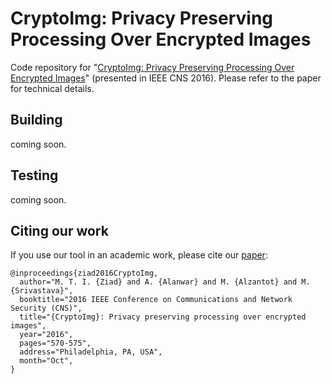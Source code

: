 <meta name="google-site-verification" content="PwgdvZGiVm6nmUgGpIMq70Y2ZUh2a2j1AldNF25h1kg" />

# CryptoImg: Privacy Preserving Processing Over Encrypted Images

Code repository for "[CryptoImg: Privacy Preserving Processing Over Encrypted Images](https://ieeexplore.ieee.org/document/7860550)" (presented in IEEE CNS 2016). Please refer to the paper for technical details.

## Building

coming soon.

## Testing 

coming soon. 

## Citing our work

If you use our tool in an academic work, please cite our [paper](https://arxiv.org/pdf/1609.00881.pdf):

```
@inproceedings{ziad2016CryptoImg, 
  author="M. T. I. {Ziad} and A. {Alanwar} and M. {Alzantot} and M. {Srivastava}", 
  booktitle="2016 IEEE Conference on Communications and Network Security (CNS)", 
  title="{CryptoImg}: Privacy preserving processing over encrypted images", 
  year="2016", 
  pages="570-575", 
  address="Philadelphia, PA, USA", 
  month="Oct",
}
```
